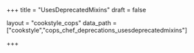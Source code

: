 +++
title = "UsesDeprecatedMixins"
draft = false

layout = "cookstyle_cops"
data_path = ["cookstyle","cops_chef_deprecations_usesdeprecatedmixins"]

+++

<!-- The content of this page is automatically generated from the
cops_chef_deprecations_usesdeprecatedmixins.yml file in github.com/chef/cookstyle/blob/master/docs-chef-io/data/cookstyle/. -->
